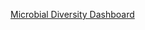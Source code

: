[Microbial Diversity Dashboard](https://njamesgeorge1223.github.io/Microbial-Diversity-Dashboard-with-Plotly/)
